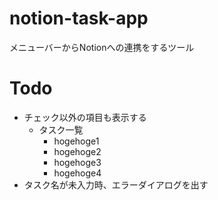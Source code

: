 # notion-task-app
メニューバーからNotionへの連携をするツール

# Todo
 - チェック以外の項目も表示する
   - タスク一覧 
     - hogehoge1
     - hogehoge2
     - hogehoge3
     - hogehoge4
 - タスク名が未入力時、エラーダイアログを出す
